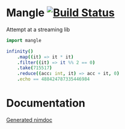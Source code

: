 Mangle [![Build Status](https://travis-ci.org/baabelfish/mangle.svg?branch=master)](https://travis-ci.org/baabelfish/mangle)
======

Attempt at a streaming lib

```nim
import mangle

infinity()
    .map((it) => it * it)
    .filter((it) => it %% 2 == 0)
    .take(715517)
    .reduce((acc: int, it) => acc + it, 0)
    .echo == 488424787335446984
```

# Documentation
[Generated nimdoc](https://htmlpreview.github.io/?https://raw.githubusercontent.com/baabelfish/mangle/master/mangle.html)
